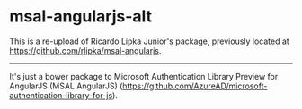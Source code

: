 # msal-angularjs-alt

This is a re-upload of Ricardo Lipka Junior's package, previously located at https://github.com/rlipka/msal-angularjs.

---
It's just a bower package to Microsoft Authentication Library Preview for AngularJS (MSAL AngularJS) (https://github.com/AzureAD/microsoft-authentication-library-for-js).

